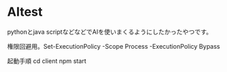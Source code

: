 # AItest
pythonとjava scriptなどなどでAIを使いまくるようにしたかったやつです。

権限回避用。Set-ExecutionPolicy -Scope Process -ExecutionPolicy Bypass

起動手順
cd client
npm start